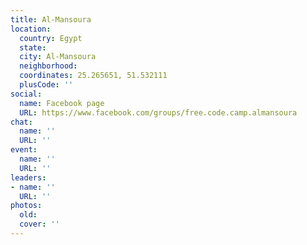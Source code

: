 ```yaml
---
title: Al-Mansoura
location:
  country: Egypt
  state: 
  city: Al-Mansoura
  neighborhood: 
  coordinates: 25.265651, 51.532111
  plusCode: ''
social:
  name: Facebook page
  URL: https://www.facebook.com/groups/free.code.camp.almansoura
chat:
  name: ''
  URL: ''
event:
  name: ''
  URL: ''
leaders:
- name: ''
  URL: ''
photos:
  old: 
  cover: ''
---
```

